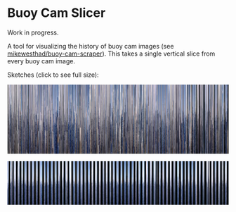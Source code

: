 # Buoy Cam Slicer

Work in progress.

A tool for visualizing the history of buoy cam images (see [mikewesthad/buoy-cam-scraper](https://github.com/mikewesthad/buoy-cam-scraper)). This takes a single vertical slice from every buoy cam image.

Sketches (click to see full size):

[![](slices/41424.png)](https://raw.githubusercontent.com/mikewesthad/buoy-cam-slicer/master/images/41424.png)

[![](slices/41048.png)](https://raw.githubusercontent.com/mikewesthad/buoy-cam-slicer/master/images/41048.png)

